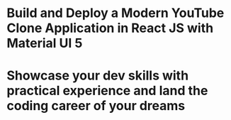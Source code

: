# Build and Deploy a Modern YouTube Clone Application in React JS with Material UI 5

# Showcase your dev skills with practical experience and land the coding career of your dreams
